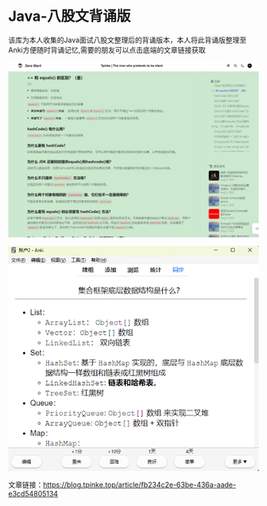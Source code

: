 # Java-八股文背诵版
该库为本人收集的Java面试八股文整理后的背诵版本，本人将此背诵版整理至Anki方便随时背诵记忆,需要的朋友可以点击底端的文章链接获取

![Alt text](image.png)

![Alt text](image-1.png)

文章链接：https://blog.tpinke.top/article/fb234c2e-63be-436a-aade-e3cd54805134
